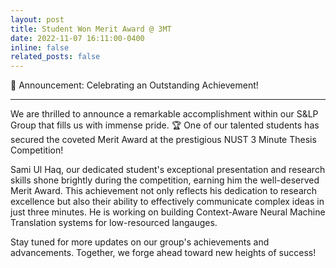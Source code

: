 ```yaml
---
layout: post
title: Student Won Merit Award @ 3MT
date: 2022-11-07 16:11:00-0400
inline: false
related_posts: false
---
```

🎉 Announcement: Celebrating an Outstanding Achievement!

***

We are thrilled to announce a remarkable accomplishment within our S&LP Group that fills us with immense pride. 🏆 One of our talented students has secured the coveted Merit Award at the prestigious NUST 3 Minute Thesis Competition!

Sami Ul Haq, our dedicated student's exceptional presentation and research skills shone brightly during the competition, earning him the well-deserved Merit Award. This achievement not only reflects his dedication to research excellence but also their ability to effectively communicate complex ideas in just three minutes. He is working on building Context-Aware Neural Machine Translation systems for low-resourced langauges. 

Stay tuned for more updates on our group's achievements and advancements. Together, we forge ahead toward new heights of success!
